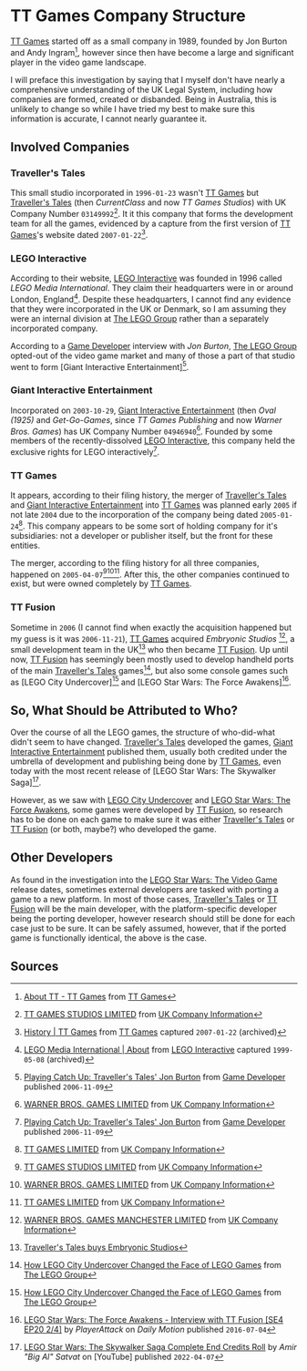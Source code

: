 # TT Games Company Structure

[TT Games] started off as a small company in 1989, founded by Jon Burton and Andy Ingram[^tt_games_history], however since then have become a large and significant player in the video game landscape.

I will preface this investigation by saying that I myself don't have nearly a comprehensive understanding of the UK Legal System, including how companies are formed, created or disbanded. Being in Australia, this is unlikely to change so while I have tried my best to make sure this information is accurate, I cannot nearly guarantee it.

## Involved Companies

### Traveller's Tales

This small studio incorporated in `1996-01-23` wasn't [TT Games] but [Traveller's Tales] (then *CurrentClass* and now *TT Games Studios*) with UK Company Number `03149992`[^uk_gov_travellers_tales]. It it this company that forms the development team for all the games, evidenced by a capture from the first version of [TT Games]'s website dated `2007-01-22`[^tt_games_history_2007].

### LEGO Interactive

According to their website, [LEGO Interactive] was founded in 1996 called *LEGO Media International*. They claim their headquarters were in or around London, England[^lego_media_company_about]. Despite these headquarters, I cannot find any evidence that they were incorporated in the UK or Denmark, so I am assuming they were an internal division at [The LEGO Group] rather than a separately incorporated company.

According to a [Game Developer] interview with *Jon Burton*, [The LEGO Group] opted-out of the video game market and many of those a part of that studio went to form [Giant Interactive Entertainment][^game_developer_jon_burton_interview].

### Giant Interactive Entertainment

Incorporated on `2003-10-29`, [Giant Interactive Entertainment] (then *Oval (1925)* and *Get-Go-Games*, since *TT Games Publishing* and now *Warner Bros. Games*) has UK Company Number `04946940`[^uk_gov_giant_interactive_entertainment]. Founded by some members of the recently-dissolved [LEGO Interactive], this company held the exclusive rights for LEGO interactively[^game_developer_jon_burton_interview].

### TT Games

It appears, according to their filing history, the merger of [Traveller's Tales] and [Giant Interactive Entertainment] into [TT Games] was planned early `2005` if not late `2004` due to the incorporation of the company being dated `2005-01-24`[^uk_gov_tt_games]. This company appears to be some sort of holding company for it's subsidiaries: not a developer or publisher itself, but the front for these entities.

The merger, according to the filing history for all three companies, happened on `2005-04-07`[^uk_gov_travellers_tales][^uk_gov_giant_interactive_entertainment][^uk_gov_tt_games]. After this, the other companies continued to exist, but were owned completely by [TT Games].

### TT Fusion

Sometime in `2006` (I cannot find when exactly the acquisition happened but my guess is it was `2006-11-21`), [TT Games] acquired *Embryonic Studios* [^uk_gov_tt_fusion], a small development team in the UK[^games_industry_biz_tt_fusion_acquisition] who then became [TT Fusion]. Up until now, [TT Fusion] has seemingly been mostly used to develop handheld ports of the main [Traveller's Tales] games[^lego_bits_n_bricks_s02_e24_transcript], but also some console games such as [LEGO City Undercover][^lego_bits_n_bricks_s02_e24_transcript] and [LEGO Star Wars: The Force Awakens][^daily_motion_lego_star_wars_the_force_awakens_interview].

## So, What Should be Attributed to Who?

Over the course of all the LEGO games, the structure of who-did-what didn't seem to have changed. [Traveller's Tales] developed the games, [Giant Interactive Entertainment] published them, usually both credited under the umbrella of development and publishing being done by [TT Games], even today with the most recent release of [LEGO Star Wars: The Skywalker Saga][^youtube_lego_star_wars_the_skywalker_saga_credits].

However, as we saw with [LEGO City Undercover] and [LEGO Star Wars: The Force Awakens], some games were developed by [TT Fusion], so research has to be done on each game to make sure it was either [Traveller's Tales] or [TT Fusion] (or both, maybe?) who developed the game.

## Other Developers

As found in the investigation into the [LEGO Star Wars: The Video Game] release dates, sometimes external developers are tasked with porting a game to a new platform. In most of those cases, [Traveller's Tales] or [TT Fusion] will be the main developer, with the platform-specific developer being the porting developer, however research should still be done for each case just to be sure. It can be safely assumed, however, that if the ported game is functionally identical, the above is the case.

## Sources

[^tt_games_history]: [About TT - TT Games](https://www.ttgames.com/about-tt/) from [TT Games]

[^uk_gov_travellers_tales]: [TT GAMES STUDIOS LIMITED](https://find-and-update.company-information.service.gov.uk/company/03149992) from [UK Company Information]

[^tt_games_history_2007]: [History | TT Games](https://web.archive.org/web/20070122145654/http://www.ttgames.com/history/) from [TT Games] captured `2007-01-22` (archived)

[^lego_media_company_about]: [LEGO Media International | About](https://web.archive.org/web/19990508141519/http://www.legomedia.com/parents/about.asp) from [LEGO Interactive] captured `1999-05-08` (archived)

[^game_developer_jon_burton_interview]: [Playing Catch Up: Traveller's Tales' Jon Burton](https://www.gamedeveloper.com/game-platforms/playing-catch-up-traveller-s-tales-jon-burton) from [Game Developer] published `2006-11-09`

[^uk_gov_giant_interactive_entertainment]: [WARNER BROS. GAMES LIMITED](https://find-and-update.company-information.service.gov.uk/company/04946940) from [UK Company Information]

[^uk_gov_tt_games]: [TT GAMES LIMITED](https://find-and-update.company-information.service.gov.uk/company/05340126) from [UK Company Information]

[^uk_gov_tt_fusion]: [WARNER BROS. GAMES MANCHESTER LIMITED](https://find-and-update.company-information.service.gov.uk/company/05527190) from [UK Company Information]

[^games_industry_biz_tt_fusion_acquisition]: [Traveller's Tales buys Embryonic Studios](https://www.gamesindustry.biz/travellers-tales-buys-embryonic-studios)

[^lego_bits_n_bricks_s02_e24_transcript]: [How LEGO City Undercover
Changed the Face of LEGO Games](https://www.lego.com/cdn/cs/set/assets/blt90ca2910bb495317/bits_n_bricks_s02e24_feature_and_transcript.pdf) from [The LEGO Group]

[^daily_motion_lego_star_wars_the_force_awakens_interview]: [LEGO Star Wars: The Force Awakens - Interview with TT Fusion [SE4 EP20 2/4]](https://www.dailymotion.com/video/x4jjan4) by *PlayerAttack* on *Daily Motion* published `2016-07-04`

[^youtube_lego_star_wars_the_skywalker_saga_credits]: [LEGO Star Wars: The Skywalker Saga Complete End Credits Roll](https://www.youtube.com/watch?v=8LVnK7JqIHA) by *Amir "Big Al" Satvat* on [YouTube] published `2022-04-07`

<!-- LINKS -->

<!-- entities -->
[Giant Interactive Entertainment]: ../entities/giant-interactive-entertainment.md
[The LEGO Group]: ../entities/lego-group.md
[LEGO Interactive]: ../entities/lego-interactive.md
[TT Fusion]: ../entities/embryonic-studios.md
[TT Games]: ../entities/tt-games.md
[Traveller's Tales]: ../entities/travellers-tales.md

<!-- games -->
[LEGO Star Wars: The Video Game]: ../games/lego-star-wars-i.md
[LEGO City Undercover]: ../games/lego-city-undercover.md
[LEGO Star Wars: The Force Awakens]: ../games/lego-star-wars-tfa.md
[LEGO Star Wars: The Skywalker Saga]: ../games/lego-star-wars-tss.md

<!-- outlets -->
[Game Developer]: ../outlets/game-developer.md

<!-- tools -->
[UK Company Information]: ../tools/uk-company-information.md